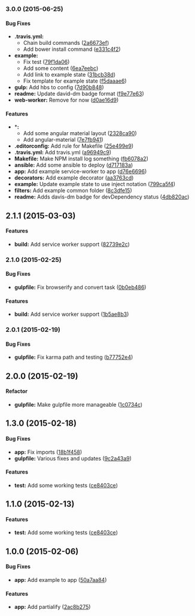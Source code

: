 ### 3.0.0 (2015-06-25)


#### Bug Fixes

* **.travis.yml:**
  * Chain build commands ([2a6673ef](https://github.com/paradox41/app-template/commit/2a6673ef80082f890d7ee54385b7f3a86282f6a9))
  * Add bower install command ([e331c4f2](https://github.com/paradox41/app-template/commit/e331c4f2ab1ac4086ef9eb2107783141a02bff47))
* **example:**
  * Fix test ([79f1da06](https://github.com/paradox41/app-template/commit/79f1da06469231e335ac68c4b544ea5c34996cff))
  * Add some content ([6ea7eebc](https://github.com/paradox41/app-template/commit/6ea7eebc57d0b3a7eff49641c867d206ca3050b0))
  * Add link to example state ([31bcb38d](https://github.com/paradox41/app-template/commit/31bcb38d38eb2126632386cabe5419a26e64be60))
  * Fix template for example state ([f5daaae6](https://github.com/paradox41/app-template/commit/f5daaae6585052a459c4edf4bfda2b248ba6d545))
* **gulp:** Add hbs to config ([7d90b848](https://github.com/paradox41/app-template/commit/7d90b848fd6b361bcde45ffd562bfae49727f4f9))
* **readme:** Update david-dm badge format ([f9e77e63](https://github.com/paradox41/app-template/commit/f9e77e6369ae0ce4ebd198e6c7a98c9561b8cd0c))
* **web-worker:** Remove for now ([d0ae16d9](https://github.com/paradox41/app-template/commit/d0ae16d9d95f9ab81ad16e6c453c1d762608adb1))


#### Features

* ***:**
  * Add some angular material layout ([2328ca90](https://github.com/paradox41/app-template/commit/2328ca90765ef748cc4648fdadcc478fef28ddfd))
  * Add angular-material ([7e7fb941](https://github.com/paradox41/app-template/commit/7e7fb941980d7952befcd4a19bfa6d20955d79bc))
* **.editorconfig:** Add rule for Makefile ([25e499e9](https://github.com/paradox41/app-template/commit/25e499e9718e208f3ee44a14cbc4a0981a997409))
* **.travis.yml:** Add travis.yml ([a96949c9](https://github.com/paradox41/app-template/commit/a96949c9a2695d91a0189b7d45b3fb11e3f0a052))
* **Makefile:** Make NPM install log something ([fb6078a2](https://github.com/paradox41/app-template/commit/fb6078a2a894257b10d61e1edb0bdc6b46e4aa4d))
* **ansible:** Add some ansible to deploy ([d717183a](https://github.com/paradox41/app-template/commit/d717183af83d543f6136584cccb779292547d11e))
* **app:** Add example service-worker to app ([d76e6696](https://github.com/paradox41/app-template/commit/d76e6696bf7d84e295b105b6c2acad1f07e49132))
* **decorators:** Add example decorator ([aa3763cd](https://github.com/paradox41/app-template/commit/aa3763cdd61344c68ff3d2991fded1af117b6aa8))
* **example:** Update example state to use inject notation ([799ca5f4](https://github.com/paradox41/app-template/commit/799ca5f4ab6f6558d226fbd935fa43054137be80))
* **filters:** Add example common folder ([8c3dfe15](https://github.com/paradox41/app-template/commit/8c3dfe1503370c308d0571539bfd530757478897))
* **readme:** Adds davis-dm badge for devDependency status ([4db820ac](https://github.com/paradox41/app-template/commit/4db820acb2e3a7edaf826e24b12699b8f1f1301b))


## 2.1.1 (2015-03-03)


#### Features

* **build:** Add service worker support ([82739e2c](https://github.com/paradox41/app-template/commit/82739e2c3505f6187eda9c5953d3f47841467823))


### 2.1.0 (2015-02-25)


#### Bug Fixes

* **gulpfile:** Fix browserify and convert task ([0b0eb486](https://github.com/paradox41/app-template/commit/0b0eb486dbac30f3c1a48f3f26cdca1d1d841fb5))


#### Features

* **build:** Add service worker support ([1b5ae8b3](https://github.com/paradox41/app-template/commit/1b5ae8b3c28d65bb785df8c3a27fd88b3a378aca))


### 2.0.1 (2015-02-19)

#### Bug Fixes

* **gulpfile:** Fix karma path and testing ([b77752e4](https://github.com/paradox41/app-template/commit/b77752e409d255206d8fa50202096d5b6df38c9f))


## 2.0.0 (2015-02-19)

#### Refactor

* **gulpfile:** Make gulpfile more manageable ([1c0734c](https://github.com/paradox41/app-template/commit/1c0734c35f6ddf1359b8474eb6ef6f389bc1e409))

## 1.3.0 (2015-02-18)


#### Bug Fixes

* **app:** Fix imports ([18b1f458](https://github.com/paradox41/app-template/commit/18b1f458605f3b32a6a3dbb9a96fa6eb6f4b587c))
* **gulpfile:** Various fixes and updates ([9c2a43a9](https://github.com/paradox41/app-template/commit/9c2a43a94f2d1764451d9ed5d5f0150cd5428e09))


#### Features

* **test:** Add some working tests ([ce8403ce](https://github.com/paradox41/app-template/commit/ce8403cea975a12e474a366d595c389c70e6f04f))


## 1.1.0 (2015-02-13)


#### Features

* **test:** Add some working tests ([ce8403ce](https://github.com/paradox41/app-template/commit/ce8403cea975a12e474a366d595c389c70e6f04f))


## 1.0.0 (2015-02-06)


#### Bug Fixes

* **app:** Add example to app ([50a7aa84](https://github.com/paradox41/app-template/commit/50a7aa843c127fa3c86c028714284fee024213e8))


#### Features

* **app:** Add partialify ([2ac8b275](https://github.com/paradox41/app-template/commit/2ac8b2759166f17634af32af55df146b252a2c1b))
